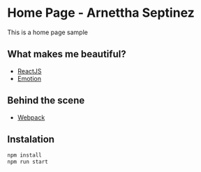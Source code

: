 # Home Page - Arnettha Septinez

This is a home page sample


## What makes me beautiful?

* [ReactJS](https://reactjs.org/)
* [Emotion](https://emotion.sh/)


## Behind the scene

* [Webpack](https://webpack.js.org/)


## Instalation

```bash
npm install
npm run start
```
